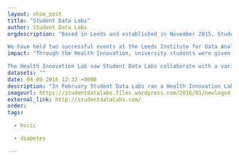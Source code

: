 ```yaml
---
layout: nhse_post
title: "Student Data Labs"
author: Student Data Labs
orgdescription: "Based in Leeds and established in November 2015, Student Data Labs envisions a future where more university students can gain highly sought-after data skills that prepare them for entering the labour market upon graduation. The Labs run free data-driven Innovation Labs that offer a collaborative space for students from a variety of academic backgrounds to undertake real-world data projects - learning practical and highly employable skills whilst working on civic problems. Our Data Lab Volunteers are given the chance to learn about open source tools like R as well as the data science process from asking questions of open data through to exploration, modelling and data visualisation. 

We have held two successful events at the Leeds Institute for Data Analytics: a Health Innovation Lab and a Vision Zero Innovation Lab. The first focused on tackling Type 2 Diabetes and the second explored how to reduce the number of road fatalities to zero in Leeds. Student Data Labs is highly collaborative and interdisciplinary - we bring professionals and students from a diverse set of backgrounds together to tackle wicked problems in the city. "
impact: "Through the Health Innovation, university students were given the opportunity to learn real world data skills and do some good along the way. The practical nature of the Labs enabled university students from all backgrounds to get involved with civic data projects. Some of these data projects went on to become more long-term. For example, one of our practical exercises involved using open prescription data to forecast demand for Diabetes medication across the city. Another mapped the prevalence of Diabetes at CCG level in England. 

The Health Innovation Lab saw Student Data Labs collaborate with a variety of amazing organisations in the region from digital innovation agencies like mHealth Habitat to Leeds Data Mill, the HSCIC and Leeds Beckett. Our ultimate aim is to create social impact with the data projects and we're working with dynamic and innovative organisations to try and make this happen."
datasets: ""
date: 08-09-2016 12:32 +0000
description: "In February Student Data Labs ran a Health Innovation Lab as part of the Leeds Digital Festival at the Leeds Institute for Data Analytics. The aim here was to teach practical data science skills whilst tackling Type 2 Diabetes in Leeds. Open health data and Leeds-based organisations like the Health and Social Care Information Centre (HSCIC), who have one of the largest repositories of open data in Europe, were integral to the success of the Lab. We are very lucky to be based in a city that is at "
imageurl: https://studentdatalabs.files.wordpress.com/2016/01/newlogo4.png?w=138&h=138
external_link: http://studentdatalabs.com/
order: 
tags:

  - hscic

  - diabetes

---
```

